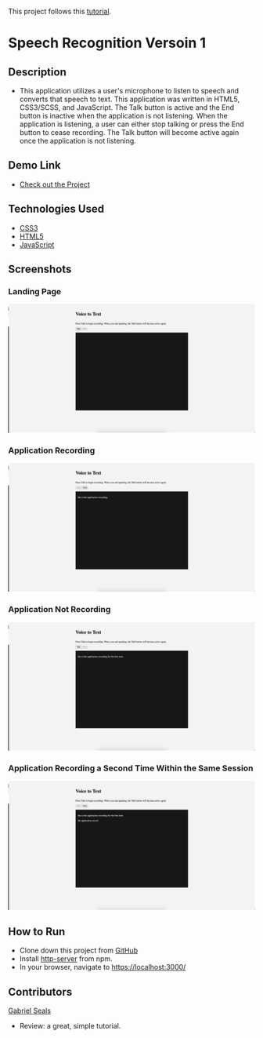 This project follows this [tutorial](https://youtu.be/xHHw3Mw42QI).

# Speech Recognition Versoin 1

## Description

* This application utilizes a user's microphone to listen to speech and converts that speech to text. This application was written in HTML5, CSS3/SCSS, and JavaScript. The Talk button is active and the End button is inactive when the application is not listening. When the application is listening, a user can either stop talking or press the End button to cease recording. The Talk button will become active again once the application is not listening.

## Demo Link

* [Check out the Project](https://day6speechrecognition.firebaseapp.com)

## Technologies Used

* [CSS3](https://www.w3.org/Style/CSS/Overview.en.html)
* [HTML5](https://html.spec.whatwg.org/multipage/)
* [JavaScript](https://www.javascript.com/)

## Screenshots

### Landing Page
![Landing Page](https://raw.githubusercontent.com/gseals/speech-recognition/master/screenshots/Landing%20Page.png)

### Application Recording
![Application Recording](https://raw.githubusercontent.com/gseals/speech-recognition/master/screenshots/Application%20Recording.png)


### Application Not Recording
![Application Not Recording](https://raw.githubusercontent.com/gseals/speech-recognition/master/screenshots/Application%20Not%20Recording.png)


### Application Recording a Second Time Within the Same Session
![Application Recording a Second Time Within the Same Session](https://raw.githubusercontent.com/gseals/speech-recognition/master/screenshots/Application%20Recording%20a%20Second%20Time%20Within%20the%20Same%20Session.png)


## How to Run

* Clone down this project from [GitHub](https://github.com/gseals/speech-recognition)
* Install [http-server](https://www.npmjs.com/package/http-server) from npm.
* In your browser, navigate to [https://localhost:3000/](https://localhost:3000/)

## Contributors

[Gabriel Seals](https://github.com/gseals)

* Review: a great, simple tutorial.
